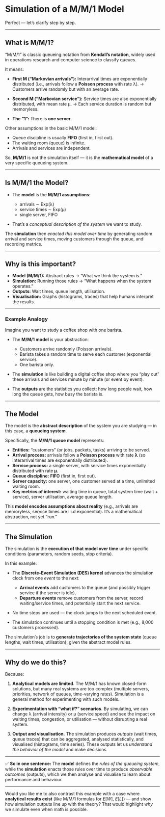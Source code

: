 # Simulation of a M/M/1 Model

Perfect — let’s clarify step by step.

---

## What is **M/M/1**?

“M/M/1” is classic queueing notation from **Kendall’s notation**, widely used in operations research and computer science to classify queues.

It means:

* **First M (“Markovian arrivals”):**
  Interarrival times are exponentially distributed (i.e., arrivals follow a **Poisson process** with rate λ).
  → Customers arrive randomly but with an average rate.

* **Second M (“Markovian service”):**
  Service times are also exponentially distributed, with mean rate μ.
  → Each service duration is random but memoryless.

* **The “1”:**
  There is **one server**.

Other assumptions in the basic M/M/1 model:

* Queue discipline is usually **FIFO** (first in, first out).
* The waiting room (queue) is infinite.
* Arrivals and services are independent.

So, **M/M/1** is not the simulation itself — it is the **mathematical model** of a very specific queueing system.

---

## Is M/M/1 the Model?

* The **model** is the **M/M/1 assumptions**:

  * arrivals ∼ Exp(λ)
  * service times ∼ Exp(μ)
  * single server, FIFO
* That’s a *conceptual description of the system* we want to study.

The **simulation** then *enacted this model over time* by generating random arrival and service times, moving customers through the queue, and recording metrics.

---

## Why is this important?

* **Model (M/M/1):** Abstract rules → “What we think the system is.”
* **Simulation:** Running those rules → “What happens when the system operates.”
* **Outputs:** Wait times, queue length, utilisation.
* **Visualisation:** Graphs (histograms, traces) that help humans interpret the results.

---

### Example Analogy

Imagine you want to study a coffee shop with one barista.

* The **M/M/1 model** is your abstraction:

  * Customers arrive randomly (Poisson arrivals).
  * Barista takes a random time to serve each customer (exponential service).
  * One barista only.

* The **simulation** is like building a digital coffee shop where you “play out” these arrivals and services minute by minute (or event by event).

* The **outputs** are the statistics you collect: how long people wait, how long the queue gets, how busy the barista is.


---

## The **Model**

The model is the **abstract description** of the system you are studying — in this case, a **queueing system**.

Specifically, the **M/M/1 queue model** represents:

* **Entities:** “customers” (or jobs, packets, tasks) arriving to be served.
* **Arrival process:** arrivals follow a **Poisson process** with rate **λ** (so interarrival times are exponentially distributed).
* **Service process:** a single server, with service times exponentially distributed with rate **μ**.
* **Queue discipline:** **FIFO** (first in, first out).
* **Server capacity:** one server, one customer served at a time, unlimited waiting room.
* **Key metrics of interest:** waiting time in queue, total system time (wait + service), server utilisation, average queue length.

This **model encodes assumptions about reality** (e.g., arrivals are memoryless, service times are i.i.d exponential). It’s a mathematical abstraction, not yet “run.”

---

## The **Simulation**

The simulation is the **execution of that model over time** under specific conditions (parameters, random seeds, stop criteria).

In this example:

* The **Discrete-Event Simulation (DES) kernel** advances the simulation clock from one *event* to the next:

  * **Arrival events** add customers to the queue (and possibly trigger service if the server is idle).
  * **Departure events** remove customers from the server, record waiting/service times, and potentially start the next service.
* No time steps are used — the clock jumps to the next scheduled event.
* The simulation continues until a stopping condition is met (e.g., 8,000 customers processed).

The simulation’s job is to **generate trajectories of the system state** (queue lengths, wait times, utilisation), given the abstract model rules.

---

## Why do we do this?

Because:

1. **Analytical models are limited.**
   The M/M/1 has known closed-form solutions, but many real systems are too complex (multiple servers, priorities, network of queues, time-varying rates). Simulation is a general method for experimenting with such models.

2. **Experimentation with “what if?” scenarios.**
   By simulating, we can change λ (arrival intensity) or μ (service speed) and see the impact on waiting times, congestion, or utilisation — without disrupting a real system.

3. **Output and visualisation.**
   The simulation produces *outputs* (wait times, queue traces) that can be aggregated, analysed statistically, and visualised (histograms, time series). These outputs let us *understand the behavior of the model* and make decisions.

---

✅ **So in one sentence:**
The **model** defines the *rules of the queueing system*, while the **simulation** enacts those rules over time to produce *observable outcomes* (outputs), which we then analyse and visualise to learn about performance and behaviour.

---

Would you like me to also contrast this example with a case where **analytical results exist** (like M/M/1 formulas for $E[W]$, $E[L]$) — and show how simulation outputs line up with the theory? That would highlight *why* we simulate even when math is possible.
